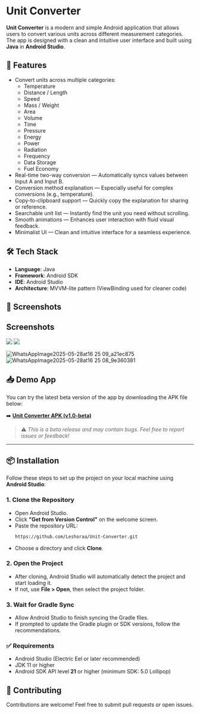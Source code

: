 
# Unit Converter

**Unit Converter** is a modern and simple Android application that allows users to convert various units across different measurement categories. The app is designed with a clean and intuitive user interface and built using **Java** in **Android Studio**.

## 🔧 Features

- Convert units across multiple categories:
  - Temperature
  - Distance / Length
  - Speed
  - Mass / Weight
  - Area
  - Volume
  - Time
  - Pressure
  - Energy
  - Power
  - Radiation
  - Frequency
  - Data Storage
  - Fuel Economy
- Real-time two-way conversion — Automatically syncs values between Input A and Input B.
- Conversion method explanation — Especially useful for complex conversions (e.g., temperature).
- Copy-to-clipboard support — Quickly copy the explanation for sharing or reference.
- Searchable unit list — Instantly find the unit you need without scrolling.
- Smooth animations — Enhances user interaction with fluid visual feedback.
- Minimalist UI — Clean and intuitive interface for a seamless experience.

## 🛠 Tech Stack

- **Language**: Java  
- **Framework**: Android SDK  
- **IDE**: Android Studio  
- **Architecture**: MVVM-lite pattern (ViewBinding used for cleaner code)

## 📱 Screenshots

## Screenshots

<p float="left">
  <img src="https://github.com/user-attachments/assets/a6d7a5de-d325-4d83-b883-d95149ef00a1" />
  <img src="https://github.com/user-attachments/assets/667f5dc0-0103-48e4-bcb3-6f4098934e29" />
</p>

![WhatsAppImage2025-05-28at16 25 09_a21ec875](https://github.com/user-attachments/assets/f39c4dd7-44bb-453d-b0b0-71f625f04f9c)  
![WhatsAppImage2025-05-28at16 25 08_9e360381](https://github.com/user-attachments/assets/ec5c67e4-4ffd-499b-a5c8-54f77a931140)


## 📥 Demo App

You can try the latest beta version of the app by downloading the APK file below:

➡️ **[Unit Converter APK (v1.0-beta)](https://github.com/Leshoraa/UnitConverter-Android/releases/download/v1.0-beta/Unit.Converter.apk)**

> ⚠️ *This is a beta release and may contain bugs. Feel free to report issues or feedback!*

---

## 📦 Installation

Follow these steps to set up the project on your local machine using **Android Studio**:

### 1. Clone the Repository

- Open Android Studio.
- Click **"Get from Version Control"** on the welcome screen.
- Paste the repository URL:  
   ```bash
   https://github.com/Leshoraa/Unit-Converter.git
   ```
- Choose a directory and click **Clone**.

### 2. Open the Project
- After cloning, Android Studio will automatically detect the project and start loading it.
- If not, use **File > Open**, then select the project folder.

### 3. Wait for Gradle Sync
- Allow Android Studio to finish syncing the Gradle files.
- If prompted to update the Gradle plugin or SDK versions, follow the recommendations.

### ✅ Requirements
- Android Studio (Electric Eel or later recommended)
- JDK 11 or higher
- Android SDK API level **21** or higher (minimum SDK: 5.0 Lollipop)

## 🤝 Contributing

Contributions are welcome! Feel free to submit pull requests or open issues.
